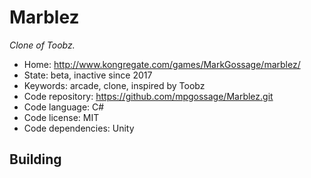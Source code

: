 # Marblez

_Clone of Toobz._

- Home: http://www.kongregate.com/games/MarkGossage/marblez/
- State: beta, inactive since 2017
- Keywords: arcade, clone, inspired by Toobz
- Code repository: https://github.com/mpgossage/Marblez.git
- Code language: C#
- Code license: MIT
- Code dependencies: Unity

## Building
